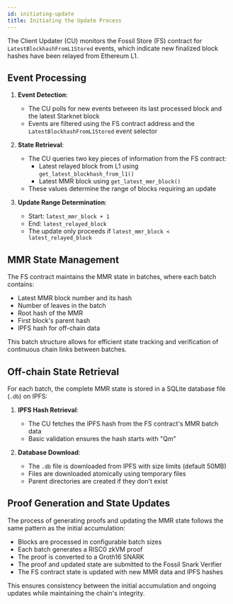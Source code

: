 ```yaml
---
id: initiating-update
title: Initiating the Update Process
---
```


The Client Updater (CU) monitors the Fossil Store (FS) contract for `LatestBlockhashFromL1Stored` events, which indicate new finalized block hashes have been relayed from Ethereum L1.

## Event Processing

1. **Event Detection**:
   - The CU polls for new events between its last processed block and the latest Starknet block
   - Events are filtered using the FS contract address and the `LatestBlockhashFromL1Stored` event selector

2. **State Retrieval**:
   - The CU queries two key pieces of information from the FS contract:
     - Latest relayed block from L1 using `get_latest_blockhash_from_l1()`
     - Latest MMR block using `get_latest_mmr_block()`
   - These values determine the range of blocks requiring an update

3. **Update Range Determination**:
   - Start: `latest_mmr_block + 1`
   - End: `latest_relayed_block`
   - The update only proceeds if `latest_mmr_block < latest_relayed_block`

## MMR State Management

The FS contract maintains the MMR state in batches, where each batch contains:

- Latest MMR block number and its hash
- Number of leaves in the batch
- Root hash of the MMR
- First block's parent hash
- IPFS hash for off-chain data

This batch structure allows for efficient state tracking and verification of continuous chain links between batches.

## Off-chain State Retrieval

For each batch, the complete MMR state is stored in a SQLite database file (`.db`) on IPFS:

1. **IPFS Hash Retrieval**:
   - The CU fetches the IPFS hash from the FS contract's MMR batch data
   - Basic validation ensures the hash starts with "Qm"

2. **Database Download**:
   - The `.db` file is downloaded from IPFS with size limits (default 50MB)
   - Files are downloaded atomically using temporary files
   - Parent directories are created if they don't exist

## Proof Generation and State Updates

The process of generating proofs and updating the MMR state follows the same pattern as the initial accumulation:

- Blocks are processed in configurable batch sizes
- Each batch generates a RISC0 zkVM proof
- The proof is converted to a Groth16 SNARK
- The proof and updated state are submitted to the Fossil Snark Verifier
- The FS contract state is updated with new MMR data and IPFS hashes

This ensures consistency between the initial accumulation and ongoing updates while maintaining the chain's integrity.
